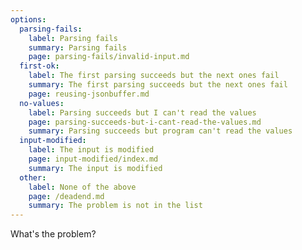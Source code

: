 ```yaml
---
options:
  parsing-fails:
    label: Parsing fails
    summary: Parsing fails
    page: parsing-fails/invalid-input.md
  first-ok:
    label: The first parsing succeeds but the next ones fail
    summary: The first parsing succeeds but the next ones fail
    page: reusing-jsonbuffer.md
  no-values:
    label: Parsing succeeds but I can't read the values
    page: parsing-succeeds-but-i-cant-read-the-values.md
    summary: Parsing succeeds but program can't read the values
  input-modified:
    label: The input is modified
    page: input-modified/index.md
    summary: The input is modified
  other:
    label: None of the above
    page: /deadend.md
    summary: The problem is not in the list
---
```


What's the problem?
